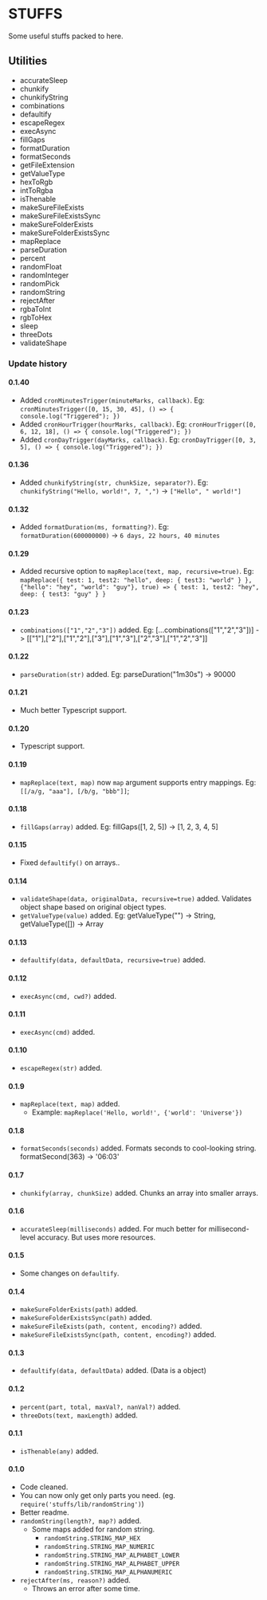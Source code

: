 # STUFFS

Some useful stuffs packed to here.

## Utilities

- accurateSleep
- chunkify
- chunkifyString
- combinations
- defaultify
- escapeRegex
- execAsync
- fillGaps
- formatDuration
- formatSeconds
- getFileExtension
- getValueType
- hexToRgb
- intToRgba
- isThenable
- makeSureFileExists
- makeSureFileExistsSync
- makeSureFolderExists
- makeSureFolderExistsSync
- mapReplace
- parseDuration
- percent
- randomFloat
- randomInteger
- randomPick
- randomString
- rejectAfter
- rgbaToInt
- rgbToHex
- sleep
- threeDots
- validateShape

### Update history

#### 0.1.40
- Added `cronMinutesTrigger(minuteMarks, callback)`. Eg: `cronMinutesTrigger([0, 15, 30, 45], () => { console.log("Triggered"); })`
- Added `cronHourTrigger(hourMarks, callback)`. Eg: `cronHourTrigger([0, 6, 12, 18], () => { console.log("Triggered"); })`
- Added `cronDayTrigger(dayMarks, callback)`. Eg: `cronDayTrigger([0, 3, 5], () => { console.log("Triggered"); })`

#### 0.1.36
- Added `chunkifyString(str, chunkSize, separator?)`. Eg: `chunkifyString("Hello, world!", 7, ",")` -> `["Hello", " world!"]`

#### 0.1.32
- Added `formatDuration(ms, formatting?)`. Eg: `formatDuration(600000000)` -> `6 days, 22 hours, 40 minutes`

#### 0.1.29

- Added recursive option to `mapReplace(text, map, recursive=true)`. Eg: `mapReplace({ test: 1, test2: "hello", deep: { test3: "world" } }, {"hello": "hey", "world": "guy"}, true) => { test: 1, test2: "hey", deep: { test3: "guy" } }`

#### 0.1.23

- `combinations(["1","2","3"])` added. Eg: [...combinations(["1","2","3"])] -> [["1"],["2"],["1","2"],["3"],["1","3"],["2","3"],["1","2","3"]]

#### 0.1.22

- `parseDuration(str)` added. Eg: parseDuration("1m30s") -> 90000

#### 0.1.21

- Much better Typescript support.

#### 0.1.20

- Typescript support.

#### 0.1.19

- `mapReplace(text, map)` now `map` argument supports entry mappings. Eg: `[[/a/g, "aaa"], [/b/g, "bbb"]]`;

#### 0.1.18

- `fillGaps(array)` added. Eg: fillGaps([1, 2, 5]) -> [1, 2, 3, 4, 5]

#### 0.1.15

- Fixed `defaultify()` on arrays..

#### 0.1.14

- `validateShape(data, originalData, recursive=true)` added. Validates object shape based on original object types.
- `getValueType(value)` added. Eg: getValueType("") -> String, getValueType([]) -> Array

#### 0.1.13

- `defaultify(data, defaultData, recursive=true)` added.

#### 0.1.12

- `execAsync(cmd, cwd?)` added.

#### 0.1.11

- `execAsync(cmd)` added.

#### 0.1.10

- `escapeRegex(str)` added.

#### 0.1.9

- `mapReplace(text, map)` added.
  - Example: `mapReplace('Hello, world!', {'world': 'Universe'})`

#### 0.1.8

- `formatSeconds(seconds)` added. Formats seconds to cool-looking string. formatSecond(363) -> '06:03'

#### 0.1.7

- `chunkify(array, chunkSize)` added. Chunks an array into smaller arrays.

#### 0.1.6

- `accurateSleep(milliseconds)` added. For much better for millisecond-level accuracy. But uses more resources.

#### 0.1.5

- Some changes on `defaultify`.

#### 0.1.4

- `makeSureFolderExists(path)` added.
- `makeSureFolderExistsSync(path)` added.
- `makeSureFileExists(path, content, encoding?)` added.
- `makeSureFileExistsSync(path, content, encoding?)` added.

#### 0.1.3

- `defaultify(data, defaultData)` added. (Data is a object)

#### 0.1.2

- `percent(part, total, maxVal?, nanVal?)` added.
- `threeDots(text, maxLength)` added.

#### 0.1.1

- `isThenable(any)` added.

#### 0.1.0

- Code cleaned.
- You can now only get only parts you need. (eg. `require('stuffs/lib/randomString')`)
- Better readme.
- `randomString(length?, map?)` added.
  - Some maps added for random string.
    - `randomString.STRING_MAP_HEX`
    - `randomString.STRING_MAP_NUMERIC`
    - `randomString.STRING_MAP_ALPHABET_LOWER`
    - `randomString.STRING_MAP_ALPHABET_UPPER`
    - `randomString.STRING_MAP_ALPHANUMERIC`
- `rejectAfter(ms, reason?)` added.
  - Throws an error after some time.

